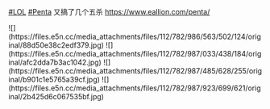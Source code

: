 <p><a href="https://e5n.cc/tags/LOL" class="mention hashtag" rel="tag">#<span>LOL</span></a> <a href="https://e5n.cc/tags/Penta" class="mention hashtag" rel="tag">#<span>Penta</span></a> 又搞了几个五杀 <a href="https://www.eallion.com/penta/" target="_blank" rel="nofollow noopener" translate="no"><span class="invisible">https://www.</span><span class="">eallion.com/penta/</span><span class="invisible"></span></a></p>
![](https://files.e5n.cc/media_attachments/files/112/782/986/563/502/124/original/88d50e38c2edf379.jpg)
![](https://files.e5n.cc/media_attachments/files/112/782/987/033/438/184/original/afc2dda7b3ac1042.jpg)
![](https://files.e5n.cc/media_attachments/files/112/782/987/485/628/255/original/b901c1e5765a39cf.jpg)
![](https://files.e5n.cc/media_attachments/files/112/782/987/923/699/621/original/2b425d6c067535bf.jpg)